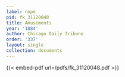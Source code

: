 ```yaml
---
label: nope
pid: fk_31120048
title: Amusements
year: '1884'
author: Chicago Daily Tribune
order: '337'
layout: single
collection: documents
---
```



{{< embed-pdf url=/pdfs/fk_31120048.pdf >}}
